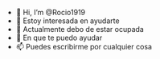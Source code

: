 - 👋 Hi, I’m @Rocio1919
- 👀 Estoy interesada en ayudarte
- 🌱 Actualmente debo de estar ocupada
- 💞️ En que te puedo ayudar
- 📫 Puedes escribirme por cualquier cosa

<!---
Rocio1919/Rocio1919 is a ✨ special ✨ repository because its `README.md` (this file) appears on your GitHub profile.
You can click the Preview link to take a look at your changes.
--->
